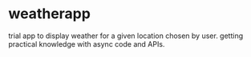 # weatherapp

trial app to display weather for a given location chosen by user. getting practical knowledge with async code and APIs.
